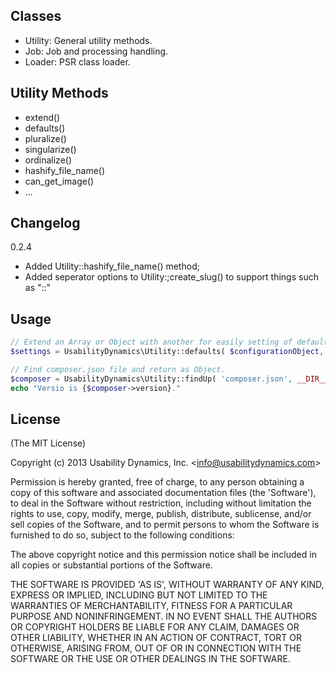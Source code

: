 ## Classes

 - Utility: General utility methods.
 - Job: Job and processing handling.
 - Loader: PSR class loader. 

## Utility Methods

 - extend()
 - defaults()
 - pluralize()
 - singularize()
 - ordinalize()
 - hashify_file_name()
 - can_get_image()
 - ...

## Changelog

0.2.4
 - Added Utility::hashify_file_name() method;
 - Added seperator options to Utility:;create_slug() to support things such as "::"

## Usage

```PHP
// Extend an Array or Object with another for easily setting of defaults. This is similar to extend() but in reverse.
$settings = UsabilityDynamics\Utility::defaults( $configurationObject, $defaultsObject );

// Find composer.json file and return as Object.
$composer = UsabilityDynamics\Utility::findUp( 'composer.json', __DIR__ );
echo "Versio is {$composer->version}."
```


## License

(The MIT License)

Copyright (c) 2013 Usability Dynamics, Inc. &lt;info@usabilitydynamics.com&gt;

Permission is hereby granted, free of charge, to any person obtaining
a copy of this software and associated documentation files (the
'Software'), to deal in the Software without restriction, including
without limitation the rights to use, copy, modify, merge, publish,
distribute, sublicense, and/or sell copies of the Software, and to
permit persons to whom the Software is furnished to do so, subject to
the following conditions:

The above copyright notice and this permission notice shall be
included in all copies or substantial portions of the Software.

THE SOFTWARE IS PROVIDED 'AS IS', WITHOUT WARRANTY OF ANY KIND,
EXPRESS OR IMPLIED, INCLUDING BUT NOT LIMITED TO THE WARRANTIES OF
MERCHANTABILITY, FITNESS FOR A PARTICULAR PURPOSE AND NONINFRINGEMENT.
IN NO EVENT SHALL THE AUTHORS OR COPYRIGHT HOLDERS BE LIABLE FOR ANY
CLAIM, DAMAGES OR OTHER LIABILITY, WHETHER IN AN ACTION OF CONTRACT,
TORT OR OTHERWISE, ARISING FROM, OUT OF OR IN CONNECTION WITH THE
SOFTWARE OR THE USE OR OTHER DEALINGS IN THE SOFTWARE.
